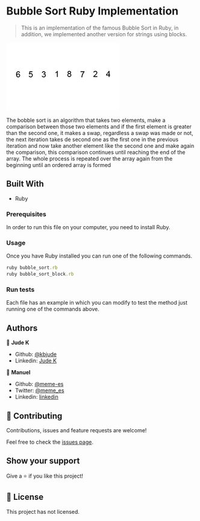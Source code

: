 # Bubble Sort Ruby Implementation

> This is an implementation of the famous Bubble Sort in Ruby, in addition, we implemented another version for strings using blocks.

![sorting image](./bubble-sort.gif)

The bobble sort is an algorithm that takes two elements, make a comparison between those two elements and if the first element is greater than the second one, it makes a swap, regardless a swap was made or not, the next iteration takes de second one as the first one in the previous iteration and now take another element like the second one and make again the comparison, this comparison continues until reaching the end of the array. The whole process is repeated over the array again from the beginning until an ordered array is formed

## Built With

- Ruby

### Prerequisites

In order to run this file on your computer, you need to install Ruby.

### Usage

Once you have Ruby installed you can run one of the following commands.

```Ruby
ruby bubble_sort.rb
ruby bubble_sort_block.rb
```

### Run tests

Each file has an example in which you can modify to test the method just running one of the commands above.

## Authors

👤 **Jude K**

- Github: [@kbjude](https://github.com/kbjude)
- Linkedin: [Jude K](www.linkedin.com/in/)

👤 **Manuel**

- Github: [@meme-es](https://github.com/meme-es)
- Twitter: [@meme_es](https://twitter.com/meme_es)
- Linkedin: [linkedin](https://www.linkedin.com/in/manuel-elias-b289a638/)

## 🤝 Contributing

Contributions, issues and feature requests are welcome!

Feel free to check the [issues page](https://github.com/kbjude/sort/issues/).

## Show your support

Give a ⭐️ if you like this project!

## 📝 License

This project has not licensed.